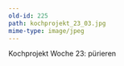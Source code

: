 ```yaml
---
old-id: 225
path: kochprojekt_23_03.jpg
mime-type: image/jpeg
---
```

Kochprojekt Woche 23:
pürieren
